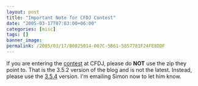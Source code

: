 ```yaml
---
layout: post
title: "Important Note for CFDJ Contest"
date: "2005-03-17T07:03:00+06:00"
categories: [misc]
tags: []
banner_image: 
permalink: /2005/03/17/B0825014-007C-5B61-5857781F24FE8DDF
---
```


If you are entering the <a href="http://www.sys-con.com/story/?storyid=48657&de=1">contest</a> at CFDJ, please do <b>NOT</b> use the zip they point to. That is the 3.5.2 version of the blog and is not the latest. Instead, please use the <a href="http://ray.camdenfamily.com/blog354.zip">3.5.4</a> version. I'm emailing Simon now to let him know.